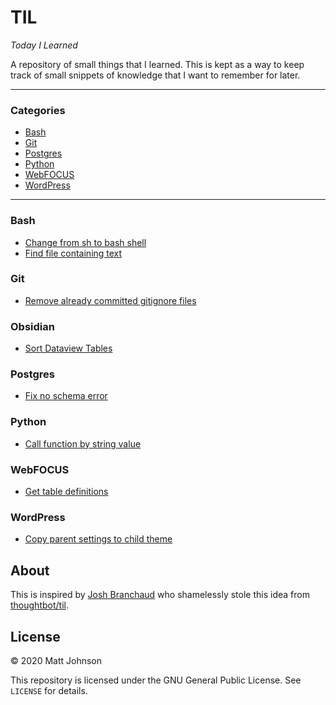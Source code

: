 # TIL
*Today I Learned*

A repository of small things that I learned. This is kept as a way to keep track of small snippets of knowledge that I want to remember for later.

---

### Categories

* [Bash](#bash)
* [Git](#git)
* [Postgres](#postgres)
* [Python](#python)
* [WebFOCUS](#webfocus)
* [WordPress](#wordpress)
---

### Bash
- [Change from sh to bash shell](bash/change-from-sh-to-bash.md)
- [Find file containing text](bash/find-file-containing-text.md)

### Git
- [Remove already committed gitignore files](git/remove-already-commited-from-gitignore.md)

### Obsidian
- [Sort Dataview Tables](obsidian/dataview-sort.md)

### Postgres
- [Fix no schema error](postgres/fix-no-schema-error.md)

### Python
- [Call function by string value](python/call-function-by-string-value.md)

### WebFOCUS 
- [Get table definitions](webfocus/get-table-definitions.md)

### WordPress
- [Copy parent settings to child theme](wordpress/copy-parent-settings-to-child-theme.md)

## About

This is inspired by [Josh Branchaud](https://github.com/jbranchaud/til) who shamelessly stole this idea from [thoughtbot/til](https://github.com/thoughtbot/til).

## License

&copy; 2020 Matt Johnson

This repository is licensed under the GNU General Public License. See `LICENSE` for details.

